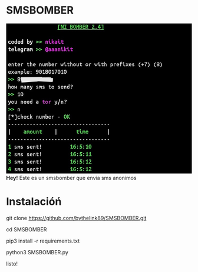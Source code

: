 # SMSBOMBER
![alt text](img/test.jpg)
<br/>
<b>Hey!</b>
Este es un smsbomber que envia sms anonimos <br/>


# Instalacióń
git clone https://github.com/bythelink89/SMSBOMBER.git

cd SMSBOMBER

pip3 install -r requirements.txt



python3 SMSBOMBER.py

listo! 

